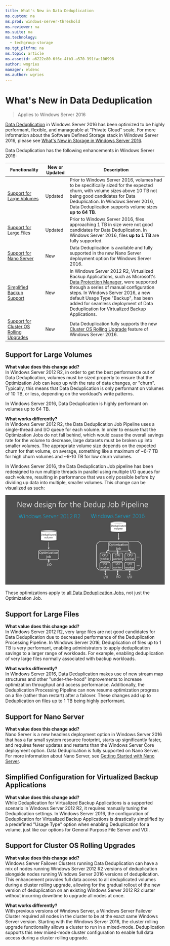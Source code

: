 ```yaml
---
title: What's New in Data Deduplication
ms.custom: na
ms.prod: windows-server-threshold
ms.reviewer: na
ms.suite: na
ms.technology:
  - techgroup-storage
ms.tgt_pltfrm: na
ms.topic: article
ms.assetid: a6222e80-6f6c-4fb3-a570-391fac106998
author: wmgries
manager: eldenc
ms.author: wgries
--- 
```

# What's New in Data Deduplication
> Applies to Windows Server 2016

[Data Deduplication](overview.md) in Windows Server 2016 has been optimized to be highly performant, flexible, and manageable at "Private Cloud" scale. For more information about the Software Defined Storage stack in Windows Server 2016, please see [What's New in Storage in Windows Server 2016](../whats-new-file-storage-services-windows-server-2016.md).

Data Deduplication has the following enhancements in Windows Server 2016: 

| Functionality | New or Updated | Description |
|---------------|----------------|-------------|
| [Support for Large Volumes](whats-new.md#large-volume-support) | Updated | Prior to Windows Server 2016, volumes had to be specifically sized for the expected churn, with volume sizes above 10 TB not being good candidates for Data Deduplication. In Windows Server 2016, Data Deduplication supports volume sizes **up to 64 TB**. |
| [Support for Large Files](whats-new.md#large-file-support) | Updated | Prior to Windows Server 2016, files approaching 1 TB in size were not good candidates for Data Deduplication. In Windows Server 2016, files **up to 1 TB** are fully supported. |
| [Support for Nano Server](whats-new.md#nano-server-support) | New | Data Deduplication is available and fully supported in the new Nano Server deployment option for Windows Server 2016. |
| [Simplified Backup Support](whats-new.md#simple-backup-support) | New | In Windows Server 2012 R2, Virtualized Backup Applications, such as Microsoft's [Data Protection Manager](https://technet.microsoft.com/library/hh758173.aspx), were supported through a series of manual configuration steps. In Windows Server 2016, a new default Usage Type "Backup", has been added for seamless deployment of Data Deduplication for Virtualized Backup Applications.|
| [Support for Cluster OS Rolling Upgrades](whats-new.md#cluster-upgrade-support) | New | Data Deduplication fully supports the new [Cluster OS Rolling Upgrade](../../compute/failover-clustering/cluster-operating-system-rolling-upgrade.md) feature of Windows Server 2016. |

## <a name="large-volume-support"></a>Support for Large Volumes
**What value does this change add?**  
In Windows Server 2012 R2, in order to get the best performance out of Data Deduplication, volumes must be sized properly to ensure that the Optimization Job can keep up with the rate of data changes, or "churn". Typically, this means that Data Deduplication is only performant on volumes of 10 TB, or less, depending on the workload's write patterns.

In Windows Server 2016, Data Deduplication is highly performant on volumes up to 64 TB.

**What works differently?**  
In Windows Server 2012 R2, the Data Deduplication Job Pipeline uses a single-thread and I/O queue for each volume. In order to ensure that the Optimization Jobs do not fall behind, which would cause the overall savings rate for the volume to decrease, large datasets must be broken up into smaller volumes. The appropriate volume size depends on the expected churn for that volume, on average, something like a maximum of ~6-7 TB for high churn volumes and ~9-10 TB for low churn volumes. 

In Windows Server 2016, the Data Deduplication Job pipeline has been redesigned to run multiple threads in parallel using multiple I/O queues for each volume, resulting in performance that was only possible before by dividing up data into multiple, smaller volumes. This change can be visualized as such:

![A visualization comparing the Data Deduplication Job Pipeline in Windows Server 2012 R2 to Windows Server 2016](media/server-2016-dedup-job-pipeline.png)

These optimizations apply to [all Data Deduplication Jobs](understand.md#job-info), not just the Optimization Job.

## <a name="large-file-support"></a>Support for Large Files
**What value does this change add?**  
In Windows Server 2012 R2, very large files are not good candidates for Data Deduplication due to decreased performance of the Deduplication Processing Pipeline. In Windows Server 2016, Deduplication of files up to 1 TB is very performant, enabling administrators to apply deduplication savings to a larger range of workloads. For example, enabling deduplication of very large files normally associated with backup workloads.

**What works differently?**  
In Windows Server 2016, Data Deduplication makes use of new stream map structures and other "under-the-hood" improvements to increase optimization throughput and access performance. Additionally, the Deduplication Processing Pipeline can now resume optimization progress on a file (rather than restart) after a failover. These changes add up to Deduplication on files up to 1 TB being highly performant.

## <a name="nano-server-support"></a>Support for Nano Server
**What value does this change add?**  
Nano Server is a new headless deployment option in Windows Server 2016 that has a far small system resource footprint, starts up significantly faster, and requires fewer updates and restarts than the Windows Server Core deployment option. Data Deduplication is fully supported on Nano Server. For more information about Nano Server, see [Getting Started with Nano Server](../../compute/nano-server/getting-started-with-nano-server.md).

## <a name="simple-backup-support">Simplified Configuration for Virtualized Backup Applications</a>
**What value does this change add?**  
While Deduplication for Virtualized Backup Applications is a supported scenario in Windows Server 2012 R2, it requires manually tuning the Deduplication settings. In Windows Server 2016, the configuration of Deduplication for Virtualized Backup Applications is drastically simplified by a predefined "Usage Type" option when enabling Deduplication for a volume, just like our options for General Purpose File Server and VDI.

## <a name="cluster-upgrade-support">Support for Cluster OS Rolling Upgrades</a>
**What value does this change add?**  
Windows Server Failover Clusters running Data Deduplication can have a mix of nodes running Windows Server 2012 R2 versions of deduplication alongside nodes running Windows Server 2016 versions of deduplication. This enhancement provides full data access to all deduplicated volumes during a cluster rolling upgrade, allowing for the gradual rollout of the new version of deduplication on an existing Windows Server 2012 R2 cluster without incurring downtime to upgrade all nodes at once.

**What works differently?**<br />
With previous versions of Windows Server, a Windows Server Failover Cluster required all nodes in the cluster to be at the exact same Windows Server version. Starting with the Windows Server 2016, the cluster rolling upgrade functionality allows a cluster to run in a mixed-mode. Deduplication supports this new mixed-mode cluster configuration to enable full data access during a cluster rolling upgrade.